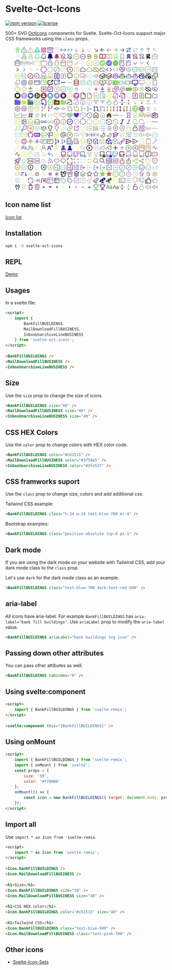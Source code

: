 # Svelte-Oct-Icons

[![npm version](https://badgen.net/npm/v/svelte-oct-icons)](https://www.npmjs.com/package/svelte-oct-icons)
[![license](https://badgen.net/npm/license/svelte-oct-icons)](https://github.com/shinokada/svelte-oct-icons/blob/main/LICENSE)

500+ SVG [Octicons](https://github.com/primer/octicons) components for Svelte. Svelte-Oct-Icons support major CSS frameworks using the `class` props.

<p align="center">
<img width="450" src="https://raw.githubusercontent.com/shinokada/svelte-remix/main/static/images/octicons.webp" />
</p>

## Icon name list

[Icon list](https://github.com/shinokada/svelte-oct-icons/blob/main/icon-list.md)

## Installation

```sh
npm i -D svelte-oct-icons
```

## REPL

[Demo](https://svelte.dev/repl/60e7000b54004872aa4006535fcef7fd?version=3.48.0)

## Usages

In a svelte file:

```html
<script>
	import {
		BankFillBUILDINGS,
		MailDownloadFillBUSINESS,
		InboxUnarchiveLineBUSINESS
	} from 'svelte-oct-icons';
</script>

<BankFillBUILDINGS />
<MailDownloadFillBUSINESS />
<InboxUnarchiveLineBUSINESS />
```

## Size

Use the `size` prop to change the size of icons.

```html
<BankFillBUILDINGS size="40" />
<MailDownloadFillBUSINESS size="40" />
<InboxUnarchiveLineBUSINESS size="40" />
```

## CSS HEX Colors

Use the `color` prop to change colors with HEX color code.

```html
<BankFillBUILDINGS color="#c61515" />
<MailDownloadFillBUSINESS color="#3759e5" />
<InboxUnarchiveLineBUSINESS color="#3fe537" />
```

## CSS framworks suport

Use the `class` prop to change size, colors and add additional css.

Tailwind CSS example:

```html
<BankFillBUILDINGS class="h-24 w-24 text-blue-700 mr-4" />
```

Bootstrap examples:

```html
<BankFillBUILDINGS class="position-absolute top-0 px-1" />
```

## Dark mode

If you are using the dark mode on your website with Tailwind CSS, add your dark mode class to the `class` prop.

Let's use `dark` for the dark mode class as an example.

```html
<BankFillBUILDINGS class="text-blue-700 dark:text-red-500" />
```

## aria-label

All icons have aria-label. For example `BankFillBUILDINGS` has `aria-label="bank fill buildings"`.
Use `ariaLabel` prop to modify the `aria-label` value.

```html
<BankFillBUILDINGS ariaLabel="bank buildings svg icon" />
```

## Passing down other attributes

You can pass other attibutes as well.

```html
<BankFillBUILDINGS tabindex="0" />
```

## Using svelte:component

```html
<script>
	import { BankFillBUILDINGS } from 'svelte-remix';
</script>

<svelte:component this="{BankFillBUILDINGS}" />
```

## Using onMount

```html
<script>
	import { BankFillBUILDINGS } from 'svelte-remix';
	import { onMount } from 'svelte';
	const props = {
		size: '50',
		color: '#ff0000'
	};
	onMount(() => {
		const icon = new BankFillBUILDINGS({ target: document.body, props });
	});
</script>
```

## Import all

Use `import * as Icon from 'svelte-remix`.

```html
<script>
	import * as Icon from 'svelte-remix';
</script>

<Icon.BankFillBUILDINGS />
<Icon.MailDownloadFillBUSINESS />

<h1>Size</h1>
<Icon.BankFillBUILDINGS size="30" />
<Icon.MailDownloadFillBUSINESS size="40" />

<h1>CSS HEX color</h1>
<Icon.BankFillBUILDINGS color="#c61515" size="40" />

<h1>Tailwind CSS</h1>
<Icon.BankFillBUILDINGS class="text-blue-500" />
<Icon.MailDownloadFillBUSINESS class="text-pink-700" />
```

## Other icons

- [Svelte-Icon-Sets](https://svelte-svg-icons.vercel.app/)

